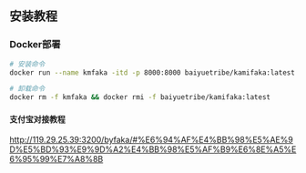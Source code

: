## 安装教程

### Docker部署
```bash
# 安装命令
docker run --name kmfaka -itd -p 8000:8000 baiyuetribe/kamifaka:latest
```
```bash
# 卸载命令
docker rm -f kmfaka && docker rmi -f baiyuetribe/kamifaka:latest
```

#### 支付宝对接教程
http://119.29.25.39:3200/byfaka/#%E6%94%AF%E4%BB%98%E5%AE%9D%E5%BD%93%E9%9D%A2%E4%BB%98%E5%AF%B9%E6%8E%A5%E6%95%99%E7%A8%8B